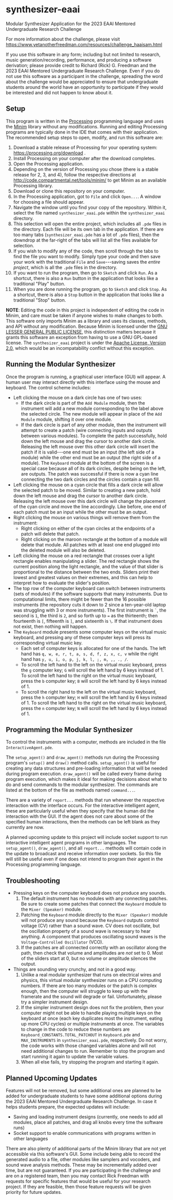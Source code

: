 # synthesizer-eaai
Modular Synthesizer Application for the 2023 EAAI Mentored Undergraduate Research Challenge

For more information about the challenge, please visit https://www.yetanotherfreedman.com/resources/challenge_haaisam.html

If you use this software in any form; including but not limited to research, music generation/recording, performance, and producing a software derivation; please provide credit to Richard (Rick) G. Freedman and the 2023 EAAI Mentored Undergraduate Research Challenge.  Even if you do not use this software as a participant in the challenge, spreading the word about the challenge would be appreciated to ensure that undergraduate students around the world have an opportunity to participate if they would be interested and did not happen to know about it.

## Setup

This program is written in the [Processing](https://processing.org/) programming language and uses the [Minim](http://code.compartmental.net/tools/minim/) library without any modifications.  Running and editing Processing programs are typically done in the IDE that comes with their application.  The recommended setup steps to open, modify, and run this software are:
1. Download a stable release of Processing for your operating system: https://processing.org/download .
2. Install Processing on your computer after the download completes.
3. Open the Processing application.
4. Depending on the version of Processing you chose (there is a stable release for 2, 3, and 4), follow the respective directions at http://code.compartmental.net/tools/minim/ to get Minim as an available Processing library.
5. Download or clone this repository on your computer.
6. In the Processing application, got to `File` and click `Open...`.  A window for choosing a file should appear.
7. Navigate the window until you find your copy of the repository.  Within it, select the file named `synthesizer_eaai.pde` within the `synthesizer_eaai` directory.
8. This selection will open the entire project, which includes all `.pde` files in the directory.  Each file will be its own tab in the application.  If there are too many tabs (`synthesizer_eaai.pde` has a lot of `.pde` files), then the downdrop at the far-right of the tabs will list all the files available for selection.
9. If you wish to modify any of the code, then scroll through the tabs to find the file you want to modify.  Simply type your code and then save your work with the traditional `File` and `Save`---saving saves the *entire project*, which is all the `.pde` files in the directory.
10. If you want to run the program, then go to `Sketch` and click `Run`.  As a shortcut, there is also a `Run` button in the application that looks like a traditional "Play" button.
11. When you are done running the program, go to `Sketch` and click `Stop`.  As a shortcut, there is also a `Stop` button in the application that looks like a traditional "Stop" button.

**NOTE**: Editing the code in this project is independent of editing the code in Minim, and care must be taken if anyone wishes to make changes to both.  This software only imports Minim as a library and uses its classes, methods, and API without any modification.  Because Minim is licensed under the [GNU LESSER GENERAL PUBLIC LICENSE](https://www.gnu.org/licenses/lgpl-3.0-standalone.html), this distinction matters because it grants this software an exception from having to use a GNU GPL-based license.  The `synthesizer_eaai` project is under the [Apache License, Version 2.0](https://www.apache.org/licenses/LICENSE-2.0), which would be an incompatability conflict without this exception.

## Running the Modular Synthesizer

Once the program is running, a graphical user interface (GUI) will appear.  A human user may interact directly with this interface using the mouse and keyboard.  The control scheme includes:
* Left clicking the mouse on a dark circle has one of two uses:
  * If the dark circle is part of the `Add Module` module, then the instrument will add a new module corresponding to the label above the selected circle.  The new module will appear in place of the `Add Module` module, shifting it over one module.
  * If the dark circle is part of any other module, then the instrument will attempt to create a patch (wire connecting inputs and outputs between various modules).  To complete the patch successfully, hold down the left mouse and drag the cursor to another dark circle.  Releasing the left mouse over this other dark circle will insert the patch if it is valid---one end must be an input (the left side of a module) while the other end must be an output (the right side of a module).  The `Keyboard` module at the bottom of the screen is a special case because all of its dark circles, despite being on the left, are outputs.  The patch was successful if there is now a cyan line connecting the two dark circles and the circles contain a cyan fill.
* Left clicking the mouse on a cyan circle that fills a dark circle will allow the selected patch to be moved.  Similar to creating a new patch, hold down the left mouse and drag the cursor to another dark circle.  Releasing the left mouse over this dark circle will change the placement of the cyan circle and move the line accordingly.  Like before, one end of each patch must be an input while the other must be an output.
* Right clicking the mouse on various things will remove them from the instrument:
  * Right clicking on either of the cyan circles at the endpoints of a patch will delete that patch.
  * Right clicking on the maroon rectangle at the bottom of a module will delete that module.  All patches with at least one end plugged into the deleted module will also be deleted.
* Left clicking the mouse on a red rectangle that crosses over a light rectangle enables manipulating a slider.  The red rectangle shows the current position along the light rectangle, and the value of that slider is proportional to the distance between the two ends.  Sliders print their lowest and greatest values on their extremes, and this can help to interpret how to evaluate the slider's position.
* The top row of the computer keyboard can switch between instruments (sets of modules) if the software supports that many instruments.  Due to computational limits, there might be fewer than the 16 possible instruments (the repository cuts it down to 2 since a ten-year-old laptop was struggling with 3 or more instruments).  The first instrument is `` ` ``, the second is `1`, the third is `2`, and so forth up to `=` as the thirteenth; then fourteenth is `[`, fifteenth is `]`, and sixteenth is `\`.  If that instrument does not exist, then nothing will happen.
* The `Keyboard` module presents some computer keys on the virtual music keyboard, and pressing any of these computer keys will press its corresponding virtual music key.
  * Each set of computer keys is allocated for one of the hands.  The left hand has `q, w, e, r, t, a, s, d, f, z, x, c, v` while the right hand has `y, u, i, o, p, j, k, l, ;, m, ,, ., /`.
  * To scroll the left hand to the left on the virtual music keyboard, press the `g` computer key; `G` will scroll the left hand by 6 keys instead of 1.  To scroll the left hand to the right on the virtual music keyboard, press the `b` computer key; `B` will scroll the left hand by 6 keys instead of 1.
  * To scroll the right hand to the left on the virtual music keyboard, press the `h` computer key; `H` will scroll the left hand by 6 keys instead of 1.  To scroll the left hand to the right on the virtual music keyboard, press the `n` computer key; `N` will scroll the left hand by 6 keys instead of 1.

## Programming the Modular Synthesizer

To control the instruments with a computer, methods are included in the file `InteractiveAgent.pde`.

The `setup_agent()` and `draw_agent()` methods run during the Processing program's `setup()` and `draw()` method calls.  `setup_agent()` is useful for creating any data structures and pre-loading information that will be needed during program execution.  `draw_agent()` will be called every frame during program execution, which makes it ideal for making decisions about what to do and send commands to the modular synthesizer.  The commands are listed at the bottom of the file as methods named `command...`.

There are a variety of `report...` methods that run whenever the respective interaction with the interface occurs.  For the interactive intelligent agent, these are particularly useful when they specify that the human did the interaction with the GUI.  If the agent does not care about some of the specified human interactions, then the methods can be left blank as they currently are now.

A planned upcoming update to this project will include socket support to run interactive intelligent agent programs in other languages.  The `setup_agent()`, `draw_agent()`, and all `report...` methods will contain code in the update to broadcast and receive information over sockets.  So this file will still be useful even if one does not intend to program their agent in the Processing programming language.

## Troubleshooting

* Pressing keys on the computer keyboard does not produce any sounds.
  1. The default instrument has no modules with any connecting patches.  Be sure to create some patches that connect the `Keyboard` module to the `Mixer (Speaker)` module.
  2. Patching the `Keyboard` module directly to the `Mixer (Speaker)` module will not produce any sound because the `Keyboard` outputs control voltage (CV) rather than a sound wave.  CV does not oscillate, but the oscillation property of a sound wave is necessary to hear anything.  A component that produces oscillating sound waves is the `Voltage-Controlled Oscillator` (VCO).
  3. If the patches are all connected correctly with an oscillator along the path, then check that volume and amplitudes are *not* set to 0.  Most of the sliders start at 0, but no volume or amplitude silences the output.
* Things are sounding very crunchy, and not in a good way.
  1. Unlike a real modular synthesizer that runs on electrical wires and physics, this virtual modular synthesizer runs on a CPU computing numbers.  If there are too many modules or the patch is complex enough, then the computer will struggle to keep up with the framerate and the sound will degrade or fail.  Unfortunately, please try a simpler instrument design.
  2. If the simpler instrument design does not fix the problem, then your computer might not be able to handle playing multiple keys on the keyboard at once (each key duplicates most the instrument, eating up more CPU cycles) or multiple instruments at once.  The variables to change in the code to reduce these numbers are `Keyboard_CONSTANTS.TOTAL_PATCHOUT` in `Keyboard.pde` and `MAX_INSTRUMENTS` in `synthesizer_eaai.pde`, respectively.  Do not worry, the code works with those changed variables alone and will not need additional changes to run.  Remember to stop the program and start running it again to update the variable values.
  3. When all else fails, try stopping the program and starting it again.

## Planned Upcoming Updates

Features will not be removed, but some additional ones are planned to be added for undergraduate students to have some additional options during the 2023 EAAI Mentored Undergraduate Research Challenge.  In case it helps students prepare, the expected updates will include:
* Saving and loading instrument designs (currently, one needs to add all modules, place all patches, and drag all knobs every time the software runs)
* Socket support to enable communications with programs written in other languages

There are also plenty of additional parts of the Minim library that are not yet accessible via this software's GUI.  Some include being able to record the generated audio to a file, other modules like samplers and vocoders, and sound wave analysis methods.  These may be incrementally added over time, but are not guaranteed.  If you are participating in the challenge and are on a registered team, then you may contact Rick Freedman with requests for specific features that would be useful for your research project.  If they are feasible, then those feature requests will be given priority for future updates.
